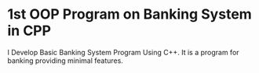 # 1st OOP Program on Banking System in CPP
 I Develop Basic Banking System Program Using C++. It is a program for banking providing minimal features.
